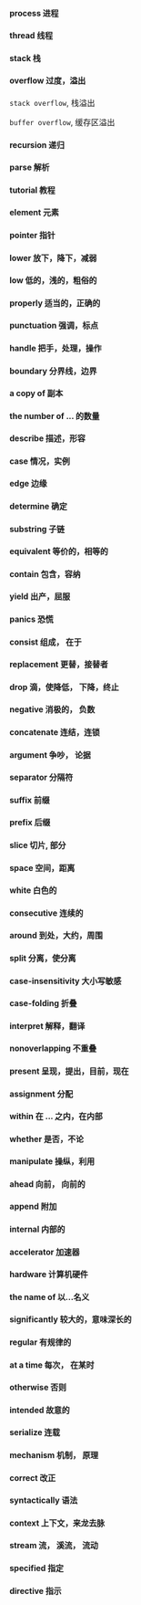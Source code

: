 #### process  进程

#### thread  线程

#### stack  栈

#### overflow  过度，溢出

`stack overflow`, 栈溢出

`buffer overflow`, 缓存区溢出

#### recursion  递归


#### parse  解析

#### tutorial   教程

#### element  元素

#### pointer  指针

#### lower  放下，降下，减弱

#### low  低的，浅的，粗俗的

#### properly  适当的，正确的

#### punctuation  强调，标点

#### handle  把手，处理，操作

#### boundary  分界线，边界

#### a copy of  副本

#### the number of  ... 的数量

#### describe  描述，形容

#### case  情况，实例

#### edge  边缘

#### determine  确定

#### substring  子链

#### equivalent  等价的，相等的

#### contain  包含，容纳

#### yield  出产，屈服

#### panics  恐慌

#### consist  组成， 在于

#### replacement  更替，接替者

#### drop  滴，使降低， 下降，终止

#### negative  消极的， 负数

#### concatenate  连结，连锁

#### argument  争吵， 论据

#### separator  分隔符

#### suffix  前缀

#### prefix  后缀

#### slice  切片, 部分

#### space  空间，距离

#### white  白色的

#### consecutive  连续的

#### around  到处，大约，周围

#### split  分离，使分离

#### case-insensitivity  大小写敏感

#### case-folding  折叠

#### interpret  解释，翻译

#### nonoverlapping  不重叠

#### present  呈现，提出，目前，现在

#### assignment  分配

#### within  在 ... 之内，在内部

#### whether  是否，不论

#### manipulate  操纵，利用

#### ahead   向前， 向前的

#### append   附加

#### internal   内部的

#### accelerator   加速器

#### hardware   计算机硬件

#### the name of   以...名义

#### significantly   较大的，意味深长的

#### regular   有规律的

#### at a time   每次， 在某时

#### otherwise  否则

#### intended  故意的

#### serialize   连载

#### mechanism   机制， 原理

#### correct   改正

#### syntactically   语法

#### context   上下文，来龙去脉

#### stream   流， 溪流， 流动

#### specified   指定

#### directive   指示


